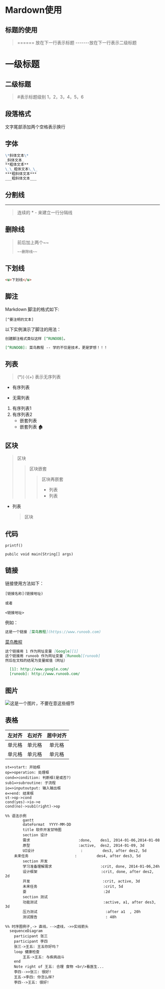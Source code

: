 # Mardown使用

## **标题的使用**

>====== 放在下一行表示标题   -------放在下一行表示二级标题

一级标题
======================

二级标题
--------------
> #表示标题级别  1，2，3，4，5，6

## 段落格式

文字尾部添加两个空格表示换行  

## 字体

```markdown
\*斜体文本\*
_斜体文本_
**粗体文本**
\_\_粗体文本\_\_
***粗斜体文本***
___粗斜体文本___
```

## 分割线

----------------------

> 连续的 * -  来建立一行分隔线

## 删除线

> 前后加上两个~~
>
> ```markdown
> ~~删除线~~	
> ```

## 下划线

```html
<u>下划线</u>
```

## 脚注

Markdown 脚注的格式如下:

```
[^要注明的文本]
```

以下实例演示了脚注的用法：

```markdown
创建脚注格式类似这样 [^RUNOOB]。

[^RUNOOB]: 菜鸟教程 -- 学的不仅是技术，更是梦想！！！
```

[^脚注]:脚步注明

## 列表

> (*)(-)(+) 表示无序列表

* 有序列表

* 无需列表

1. 有序列表1
2. 有序列表2
    * 嵌套列表
    * 嵌套列表 :derelict_house:

## 区块
> 区块
> > 区块嵌套
> > > 区块再嵌套
> > > - 列表
> > > - 列表
- 列表
  
    > 区块
>
## 代码
`printf()`
``` this is a java block 
pubilc void main(String[] args)
```
## 链接

链接使用方法如下：

```
[链接名称](链接地址)

或者

<链接地址>
```

例如：

```markdown
这是一个链接 [菜鸟教程](https://www.runoob.com)
```
[菜鸟教程](https://www.runoob.com)

```markdown
这个链接用 1 作为网址变量 [Google][1]
这个链接用 runoob 作为网址变量 [Runoob][runoob]
然后在文档的结尾为变量赋值（网址）

  [1]: http://www.google.com/
  [runoob]: http://www.runoob.com/
```

## 图片
![这是一个图片，不要在意这些细节](//www.baidu.com/img/PCtm_d9c8750bed0b3c7d089fa7d55720d6cf.png)

## 表格

| 左对齐 | 右对齐 | 居中对齐 |
| :-----| ----: | :----: |
| 单元格 | 单元格 | 单元格 |
| 单元格 | 单元格 | 单元格 |

```flow
st=>start: 开始框
op=>operation: 处理框
cond=>condition: 判断框(是或否?)
sub1=>subroutine: 子流程
io=>inputoutput: 输入输出框
e=>end: 结束框
st->op->cond
cond(yes)->io->e
cond(no)->sub1(right)->op
```

```mermaid
%% 语法示例
        gantt
        dateFormat  YYYY-MM-DD
        title 软件开发甘特图
        section 设计
        需求                      :done,    des1, 2014-01-06,2014-01-08
        原型                      :active,  des2, 2014-01-09, 3d
        UI设计                     :         des3, after des2, 5d
    未来任务                     :         des4, after des3, 5d
        section 开发
        学习准备理解需求                      :crit, done, 2014-01-06,24h
        设计框架                             :crit, done, after des2, 2d
        开发                                 :crit, active, 3d
        未来任务                              :crit, 5d
        耍                                   :2d
        section 测试
        功能测试                              :active, a1, after des3, 3d
        压力测试                               :after a1  , 20h
        测试报告                               : 48h
```

```mermaid
%% 时序图例子,-> 直线，-->虚线，->>实线箭头
  sequenceDiagram
    participant 张三
    participant 李四
    张三->王五: 王五你好吗？
    loop 健康检查
        王五->王五: 与疾病战斗
    end
    Note right of 王五: 合理 食物 <br/>看医生...
    李四-->>张三: 很好!
    王五->李四: 你怎么样?
    李四-->王五: 很好!
```
